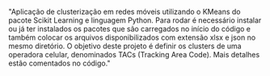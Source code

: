 "Aplicação de clusterização em redes móveis utilizando o KMeans do pacote Scikit Learning e linguagem Python. Para rodar é necessário instalar ou já ter instalados os pacotes que são carregados no início do código e também colocar os arquivos disponibilizados com extensão xlsx e json no mesmo diretório. O objetivo deste projeto é definir os clusters de uma operadora celular, denominados TACs (Tracking Area Code). Mais detalhes estão comentados no código."
